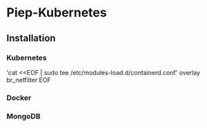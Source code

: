 # Piep-Kubernetes
## Installation
### Kubernetes
'cat <<EOF | sudo tee /etc/modules-load.d/containerd.conf'
overlay
br_netfilter
EOF


### Docker

### MongoDB
